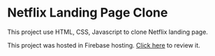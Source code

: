 # Netflix Landing Page Clone

This project use HTML, CSS, Javascript to clone Netflix landing page.

This project was hosted in Firebase hosting. [Click here](https://netflix-landing-page-clone.firebaseapp.com/) to review it.
